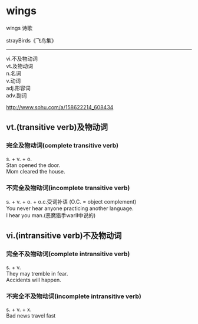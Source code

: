 # wings
wings 诗歌

strayBirds《飞鸟集》

---

vi.不及物动词  
vt.及物动词  
n.名词  
v.动词  
adj.形容词  
adv.副词  

http://www.sohu.com/a/158622214_608434
## vt.(transitive verb)及物动词
### 完全及物动词(complete transitive verb)
s. + v. + o.  
Stan opened the door.  
Mom cleared the house. 
### 不完全及物动词(incomplete transitive verb)
s. + v. + o. + o.c.受词补语 (O.C. = object complement)  
You never hear anyone practicing another language.  
I hear you man.(恶魔猎手warII中说的)

## vi.(intransitive verb)不及物动词
### 完全不及物动词(complete intransitive verb)
s. + v.  
They may tremble in fear.  
Accidents will happen.  

### 不完全不及物动词(incomplete intransitive verb)
s. + v. + x.  
Bad news travel fast
